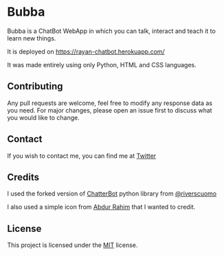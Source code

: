 # Bubba
Bubba is a ChatBot WebApp in which you can talk, interact and teach it to learn new things.

It is deployed on https://rayan-chatbot.herokuapp.com/

It was made entirely using only Python, HTML and CSS languages.

## Contributing
Any pull requests are welcome, feel free to modify any response data as you need. For major changes, please open an issue first to discuss what you would like to change.

## Contact
If you wish to contact me, you can find me at [Twitter](https://twitter.com/rayan6ms)

## Credits
I used the forked version of [ChatterBot](https://github.com/gunthercox/ChatterBot) python library from [@riverscuomo](https://github.com/riverscuomo/)

I also used a simple icon from [Abdur Rahim](https://dribbble.com/itworldbd) that I wanted to credit.

## License
This project is licensed under the [MIT](https://choosealicense.com/licenses/mit/) license.
